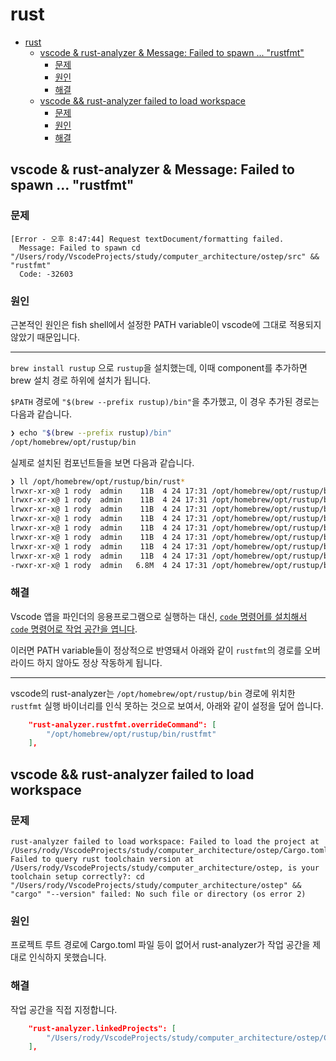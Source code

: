 # rust

- [rust](#rust)
    - [vscode \& rust-analyzer \& Message: Failed to spawn ... "rustfmt"](#vscode--rust-analyzer--message-failed-to-spawn--rustfmt)
        - [문제](#문제)
        - [원인](#원인)
        - [해결](#해결)
    - [vscode \&\& rust-analyzer failed to load workspace](#vscode--rust-analyzer-failed-to-load-workspace)
        - [문제](#문제-1)
        - [원인](#원인-1)
        - [해결](#해결-1)

## vscode & rust-analyzer & Message: Failed to spawn ... "rustfmt"

### 문제

```log
[Error - 오후 8:47:44] Request textDocument/formatting failed.
  Message: Failed to spawn cd "/Users/rody/VscodeProjects/study/computer_architecture/ostep/src" && "rustfmt"
  Code: -32603
```

### 원인

근본적인 원인은 fish shell에서 설정한 PATH variable이 vscode에 그대로 적용되지 않았기 때문입니다.

---

`brew install rustup` 으로 `rustup`을 설치했는데, 이때 component를 추가하면 brew 설치 경로 하위에 설치가 됩니다.

`$PATH` 경로에 `"$(brew --prefix rustup)/bin"`을 추가했고, 이 경우 추가된 경로는 다음과 같습니다.

```sh
❯ echo "$(brew --prefix rustup)/bin"
/opt/homebrew/opt/rustup/bin
```

실제로 설치된 컴포넌트들을 보면 다음과 같습니다.

```sh
❯ ll /opt/homebrew/opt/rustup/bin/rust*
lrwxr-xr-x@ 1 rody  admin    11B  4 24 17:31 /opt/homebrew/opt/rustup/bin/rust-analyzer@ -> rustup-init
lrwxr-xr-x@ 1 rody  admin    11B  4 24 17:31 /opt/homebrew/opt/rustup/bin/rust-gdb@ -> rustup-init
lrwxr-xr-x@ 1 rody  admin    11B  4 24 17:31 /opt/homebrew/opt/rustup/bin/rust-gdbgui@ -> rustup-init
lrwxr-xr-x@ 1 rody  admin    11B  4 24 17:31 /opt/homebrew/opt/rustup/bin/rust-lldb@ -> rustup-init
lrwxr-xr-x@ 1 rody  admin    11B  4 24 17:31 /opt/homebrew/opt/rustup/bin/rustc@ -> rustup-init
lrwxr-xr-x@ 1 rody  admin    11B  4 24 17:31 /opt/homebrew/opt/rustup/bin/rustdoc@ -> rustup-init
lrwxr-xr-x@ 1 rody  admin    11B  4 24 17:31 /opt/homebrew/opt/rustup/bin/rustfmt@ -> rustup-init
lrwxr-xr-x@ 1 rody  admin    11B  4 24 17:31 /opt/homebrew/opt/rustup/bin/rustup@ -> rustup-init
-rwxr-xr-x@ 1 rody  admin   6.8M  4 24 17:31 /opt/homebrew/opt/rustup/bin/rustup-init*
```

### 해결

Vscode 앱을 파인더의 응용프로그램으로 실행하는 대신, [`code` 명령어를 설치해서 `code` 명령어로 작업 공간을 엽니다](https://stackoverflow.com/a/45637716).

이러면 PATH variable들이 정상적으로 반영돼서 아래와 같이 `rustfmt`의 경로를 오버라이드 하지 않아도 정상 작동하게 됩니다.

---

vscode의 rust-analyzer는 `/opt/homebrew/opt/rustup/bin` 경로에 위치한 `rustfmt` 실행 바이너리를 인식 못하는 것으로 보여서,
아래와 같이 설정을 덮어 씁니다.

```json
    "rust-analyzer.rustfmt.overrideCommand": [
        "/opt/homebrew/opt/rustup/bin/rustfmt"
    ],
```

## vscode && rust-analyzer failed to load workspace

### 문제

```log
rust-analyzer failed to load workspace: Failed to load the project at /Users/rody/VscodeProjects/study/computer_architecture/ostep/Cargo.toml: Failed to query rust toolchain version at /Users/rody/VscodeProjects/study/computer_architecture/ostep, is your toolchain setup correctly?: cd "/Users/rody/VscodeProjects/study/computer_architecture/ostep" && "cargo" "--version" failed: No such file or directory (os error 2)
```

### 원인

프로젝트 루트 경로에 Cargo.toml 파일 등이 없어서 rust-analyzer가 작업 공간을 제대로 인식하지 못했습니다.

### 해결

작업 공간을 직접 지정합니다.

```json
    "rust-analyzer.linkedProjects": [
        "/Users/rody/VscodeProjects/study/computer_architecture/ostep/Cargo.toml"
    ],
```
